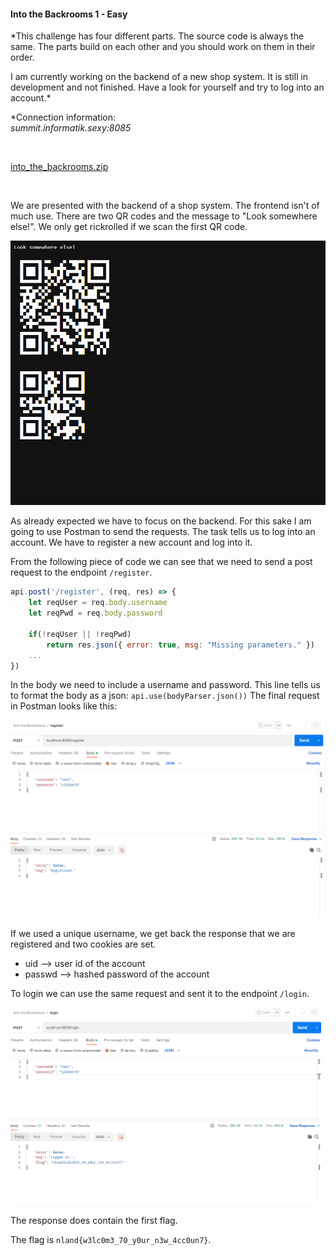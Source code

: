 #### Into the Backrooms 1 - Easy

*This challenge has four different parts. The source code is always the same. The parts build on each other and you should work on them in their order.

I am currently working on the backend of a new shop system. It is still in development and not finished. Have a look for yourself and try to log into an account.*

*Connection information: <br>
*summit.informatik.sexy:8085*

<br>

[into_the_backrooms.zip](../../Public/into_the_backrooms.zip)

<br>

We are presented with the backend of a shop system. The frontend isn't of much use. There are two QR codes and the message to "Look somewhere else!". We only get rickrolled if we scan the first QR code. 

<img src="frontend.png" alt="">

As already expected we have to focus on the backend. For this sake I am going to use Postman to send the requests. The task tells us to log into an account. We have to register a new account and log into it.

From the following piece of code we can see that we need to send a post request to the endpoint `/register`. 

```js
api.post('/register', (req, res) => {
	let reqUser = req.body.username
	let reqPwd = req.body.password

	if(!reqUser || !reqPwd)
		return res.json({ error: true, msg: "Missing parameters." })
    ...
})

```

In the body we need to include a username and password. This line tells us to format the body as a json: `api.use(bodyParser.json())` 
The final request in Postman looks like this:

<img src="register.png" alt="">

If we used a unique username, we get back the response that we are registered and two cookies are set.
* uid --> user id of the account
* passwd --> hashed password of the account

To login we can use the same request and sent it to the endpoint `/login`.

<img src="login.png" alt="">

The response does contain the first flag.

The flag is `nland{w3lc0m3_70_y0ur_n3w_4cc0un7}`.
